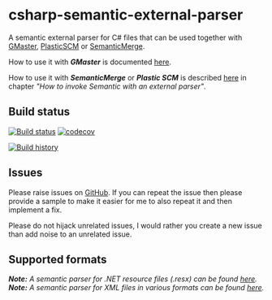 # csharp-semantic-external-parser
A semantic external parser for C# files that can be used together with [GMaster](https://gmaster.io), [PlasticSCM](https://www.plasticscm.com) or [SemanticMerge](https://semanticmerge.com/).

How to use it with _**GMaster**_ is documented [here](http://blog.gmaster.io/2018/03/using-external-parsers-with-gmaster.html).

How to use it with _**SemanticMerge**_ or _**Plastic SCM**_ is described [here](https://users.semanticmerge.com/documentation/external-parsers/external-parsers-guide.shtml) in chapter _"How to invoke Semantic with an external parser"_.

## Build status
[![Build status](https://ci.appveyor.com/api/projects/status/9dnbofw2gpedfiaa?svg=true)](https://ci.appveyor.com/project/RalfKoban/csharp-semantic-external-parser/branch/master)
[![codecov](https://codecov.io/gh/RalfKoban/csharp-semantic-external-parser/branch/master/graph/badge.svg)](https://codecov.io/gh/RalfKoban/csharp-semantic-external-parser)

[![Build history](https://buildstats.info/appveyor/chart/RalfKoban/csharp-semantic-external-parser)](https://ci.appveyor.com/project/RalfKoban/csharp-semantic-external-parser/history)

## Issues
Please raise issues on [GitHub](https://github.com/RalfKoban/csharp-semantic-external-parser/issues).
If you can repeat the issue then please provide a sample to make it easier for me to also repeat it and then implement a fix.

Please do not hijack unrelated issues, I would rather you create a new issue than add noise to an unrelated issue.

## Supported formats
_**Note:** A semantic parser for .NET resource files (.resx) can be found [here](https://github.com/RalfKoban/resx-semantic-external-parser)._
_**Note:** A semantic parser for XML files in various formats can be found [here](https://github.com/RalfKoban/xml-semantic-external-parser)._


